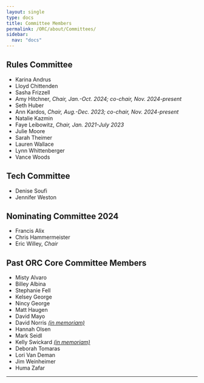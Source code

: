 ```yaml
---
layout: single
type: docs
title: Committee Members
permalink: /ORC/about/Committees/
sidebar:
  nav: "docs"
---
```


## Rules Committee

* Karina Andrus
* Lloyd Chittenden
* Sasha Frizzell
* Amy Hitchner, _Chair, Jan.-Oct. 2024; co-chair, Nov. 2024-present_
* Seth Huber
* Ann Kardos, _Chair, Aug.-Dec. 2023; co-chair, Nov. 2024-present_
* Natalie Kazmin
* Faye Leibowitz, _Chair, Jan. 2021-July 2023_
* Julie Moore
* Sarah Theimer
* Lauren Wallace
* Lynn Whittenberger
* Vance Woods

## Tech Committee

* Denise Soufi
* Jennifer Weston

## Nominating Committee 2024

* Francis Alix
* Chris Hammermeister
* Eric Willey, _Chair_

## Past ORC Core Committee Members

* Misty Alvaro
* Billey Albina
* Stephanie Fell
* Kelsey George
* Nincy George
* Matt Haugen
* David Mayo
* David Norris _[(in memoriam)](https://library.stkate.edu/news/remembering-david-norris?fbclid=IwAR0l3huAyb8CLnKW8HrKlyb2VGPaotuaJL46CqSKvrijsExbekpw3GgUj6Q)_
* Hannah Olsen
* Mark Seidl
* Kelly Swickard _[(in memoriam)](https://www.randledablefuneralhome.com/obituaries/Kelly-Swickard-2/#!/Obituary)_
* Deborah Tomaras
* Lori Van Deman
* Jim Weinheimer
* Huma Zafar

---

